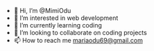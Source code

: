 - 👋 Hi, I’m @MimiOdu
- 👀 I’m interested in web development
- 🌱 I’m currently learning coding
- 💞️ I’m looking to collaborate on coding projects
- 📫 How to reach me mariaodu69@gmail.com

<!---
MimiOdu/MimiOdu is a ✨ special ✨ repository because its `README.md` (this file) appears on your GitHub profile.
You can click the Preview link to take a look at your changes.
--->
